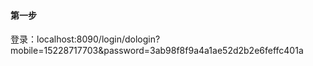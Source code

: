 #### 第一步
登录：localhost:8090/login/dologin?mobile=15228717703&password=3ab98f8f9a4a1ae52d2b2e6feffc401a